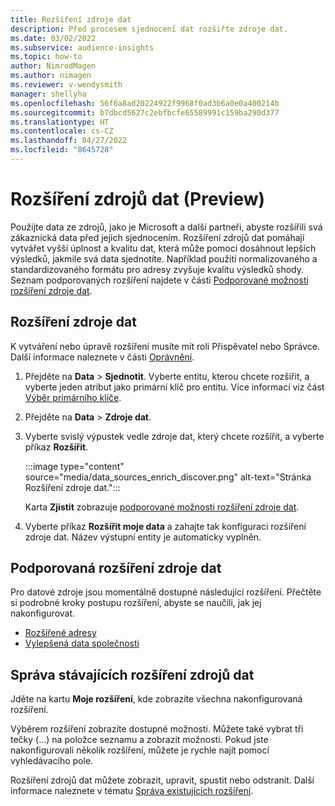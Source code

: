 ```yaml
---
title: Rozšíření zdroje dat
description: Před procesem sjednocení dat rozšiřte zdroje dat.
ms.date: 03/02/2022
ms.subservice: audience-insights
ms.topic: how-to
author: NimrodMagen
ms.author: nimagen
ms.reviewer: v-wendysmith
manager: shellyha
ms.openlocfilehash: 56f6a8ad20224922f9968f0ad3b6a0e0a400214b
ms.sourcegitcommit: b7dbcd5627c2ebfbcfe65589991c159ba290d377
ms.translationtype: HT
ms.contentlocale: cs-CZ
ms.lasthandoff: 04/27/2022
ms.locfileid: "8645728"
---
```

# <a name="enrichment-for-data-sources-preview"></a>Rozšíření zdrojů dat (Preview)

Použijte data ze zdrojů, jako je Microsoft a další partneři, abyste rozšířili svá zákaznická data před jejich sjednocením. Rozšíření zdrojů dat pomáhají vytvářet vyšší úplnost a kvalitu dat, která může pomoci dosáhnout lepších výsledků, jakmile svá data sjednotíte. Například použití normalizovaného a standardizovaného formátu pro adresy zvyšuje kvalitu výsledků shody. Seznam podporovaných rozšíření najdete v části [Podporované možnosti rozšíření zdroje dat](#supported-data-source-enrichments).

## <a name="enrich-a-data-source"></a>Rozšíření zdroje dat

K vytváření nebo úpravě rozšíření musíte mít roli Přispěvatel nebo Správce. Další informace naleznete v části [Oprávnění](permissions.md).  

1. Přejděte na **Data** > **Sjednotit**. Vyberte entitu, kterou chcete rozšířit, a vyberte jeden atribut jako primární klíč pro entitu. Více informací viz část [Výběr primárního klíče](map-entities.md#select-primary-key-and-semantic-type-for-attributes).

1. Přejděte na **Data** > **Zdroje dat**.
 
1. Vyberte svislý výpustek vedle zdroje dat, který chcete rozšířit, a vyberte příkaz **Rozšířit**.

   :::image type="content" source="media/data_sources_enrich_discover.png" alt-text="Stránka Rozšíření zdroje dat.":::

   Karta **Zjistit** zobrazuje [podporované možnosti rozšíření zdroje dat](#supported-data-source-enrichments).

1. Vyberte příkaz **Rozšířit moje data** a zahajte tak konfiguraci rozšíření zdroje dat. Název výstupní entity je automaticky vyplněn.

## <a name="supported-data-source-enrichments"></a>Podporovaná rozšíření zdroje dat

Pro datové zdroje jsou momentálně dostupné následující rozšíření. Přečtěte si podrobné kroky postupu rozšíření, abyste se naučili, jak jej nakonfigurovat.

- [Rozšířené adresy](enrichment-enhanced-addresses.md)
- [Vylepšená data společnosti](enrichment-enhanced-company-data.md)

## <a name="manage-existing-data-source-enrichments"></a>Správa stávajících rozšíření zdrojů dat

Jděte na kartu **Moje rozšíření**, kde zobrazíte všechna nakonfigurovaná rozšíření.

Výběrem rozšíření zobrazíte dostupné možnosti. Můžete také vybrat tři tečky (...) na položce seznamu a zobrazit možnosti. Pokud jste nakonfigurovali několik rozšíření, můžete je rychle najít pomocí vyhledávacího pole.

Rozšíření zdrojů dat můžete zobrazit, upravit, spustit nebo odstranit. Další informace naleznete v tématu [Správa existujících rozšíření](enrichment-hub.md).
